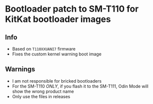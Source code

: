 # Bootloader patch to SM-T110 for KitKat bootloader images

## Info

- Based on `T110XXUANI7` firmware
- Fixes the custom kernel warning boot image

## Warnings
- I am not responsible for bricked bootloaders
- For the SM-T110 *ONLY*, if you flash it to the SM-T111, Odin Mode will show the wrong product name
- Only use the files in releases
